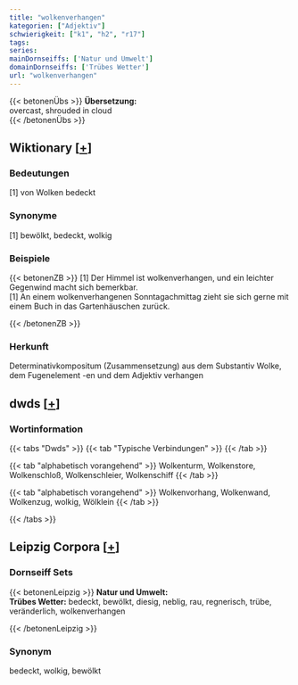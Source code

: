```yaml
---
title: "wolkenverhangen"
kategorien: ["Adjektiv"]
schwierigkeit: ["k1", "h2", "r17"]
tags:
series:
mainDornseiffs: ['Natur und Umwelt']
domainDornseiffs: ['Trübes Wetter']
url: "wolkenverhangen"
---
```


{{< betonenÜbs >}}
**Übersetzung:**  
overcast, shrouded in cloud  
{{< /betonenÜbs >}}

## Wiktionary [[+](https://de.wiktionary.org/wiki/wolkenverhangen)]

### Bedeutungen
[1] von Wolken bedeckt  

### Synonyme
[1] bewölkt, bedeckt, wolkig  

### Beispiele
{{< betonenZB >}}
[1] Der Himmel ist wolkenverhangen, und ein leichter Gegenwind macht sich bemerkbar.  
[1] An einem wolkenverhangenen Sonntagachmittag zieht sie sich gerne mit einem Buch in das Gartenhäuschen zurück.  

{{< /betonenZB >}}
### Herkunft
Determinativkompositum (Zusammensetzung) aus dem Substantiv Wolke, dem Fugenelement -en und dem Adjektiv verhangen  



## dwds [[+](https://www.dwds.de/wb/wolkenverhangen)]

### Wortinformation
{{< tabs "Dwds" >}}
{{< tab "Typische Verbindungen" >}}
{{< /tab >}}

{{< tab "alphabetisch vorangehend" >}}
Wolkenturm, Wolkenstore, Wolkenschloß, Wolkenschleier, Wolkenschiff
{{< /tab >}}

{{< tab "alphabetisch vorangehend" >}}
Wolkenvorhang, Wolkenwand, Wolkenzug, wolkig, Wölklein
{{< /tab >}}

{{< /tabs >}}

## Leipzig Corpora [[+](https://corpora.uni-leipzig.de/en/res?word=wolkenverhangen&corpusId=deu_newscrawl-public_2018)]

### Dornseiff Sets
{{< betonenLeipzig >}}
**Natur und Umwelt:**  
**Trübes Wetter:** bedeckt, bewölkt, diesig, neblig, rau, regnerisch, trübe, veränderlich, wolkenverhangen  

{{< /betonenLeipzig >}}

### Synonym
bedeckt, wolkig, bewölkt

